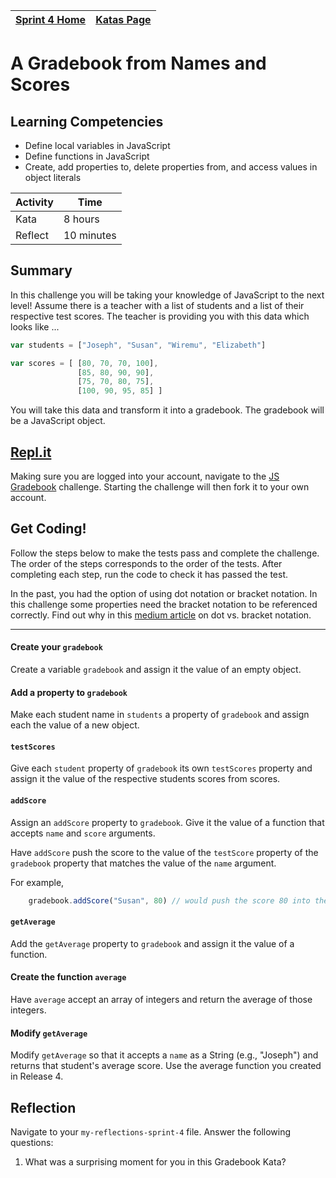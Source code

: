 [Sprint 4 Home](../README.md) | [Katas Page](../js-katas.md)|
---|---|

# A Gradebook from Names and Scores

## Learning Competencies
- Define local variables in JavaScript
- Define functions in JavaScript
- Create, add properties to, delete properties from, and access values in object literals

Activity | Time|
------------|----------|
Kata | 8 hours
Reflect | 10 minutes

## Summary
In this challenge you will be taking your knowledge of JavaScript to the next level! Assume there is a teacher with a list of students and a list of their respective test scores.  The teacher is providing you with this data which looks like ...

```javascript
var students = ["Joseph", "Susan", "Wiremu", "Elizabeth"]

var scores = [ [80, 70, 70, 100],
               [85, 80, 90, 90],
               [75, 70, 80, 75],
               [100, 90, 95, 85] ]
```

You will take this data and transform it into a gradebook.  The gradebook will be a JavaScript object.

## [Repl.it](https://repl.it/@devacademy)
Making sure you are logged into your account, navigate to the [JS Gradebook](https://repl.it/@devacademy/JS-Gradebook) challenge. Starting the challenge will then fork it to your own account.

## Get Coding!

Follow the steps below to make the tests pass and complete the challenge.  The order of the steps
corresponds to the order of the tests. After completing each step, run the code to check it has passed the test.

In the past, you had the option of using dot notation or bracket notation. In this challenge some properties need the bracket notation to be referenced correctly. Find out why in this [medium article](https://medium.com/@prufrock123/js-dot-notation-vs-bracket-notation-797c4e34f01d) on dot vs. bracket notation.

----

#### Create your `gradebook`
Create a variable `gradebook` and assign it the value of an empty object.

#### Add a property to `gradebook`
Make each student name in `students` a property of `gradebook` and assign each the value of a new object.

#### `testScores`
Give each `student` property of `gradebook` its own `testScores` property and assign it the value of the respective students scores from scores.

#### `addScore`
Assign an `addScore` property to `gradebook`. Give it the value of a function that accepts `name` and `score` arguments.

Have `addScore` push the score to the value of the `testScore` property of the `gradebook` property that matches the value of the `name` argument.

For example,
```javascript
    gradebook.addScore("Susan", 80) // would push the score 80 into the value of gradebook.Susan.testScores.
```

#### `getAverage`
Add the `getAverage` property to `gradebook` and assign it the value of a function.

#### Create the function `average`
Have `average` accept an array of integers and return the average of those integers.

#### Modify `getAverage`
Modify `getAverage` so that it accepts a `name` as a String (e.g., "Joseph") and returns that student's average score. Use the average function you created in Release 4.

## Reflection
Navigate to your `my-reflections-sprint-4` file.
Answer the following questions:
1. What was a surprising moment for you in this Gradebook Kata?
